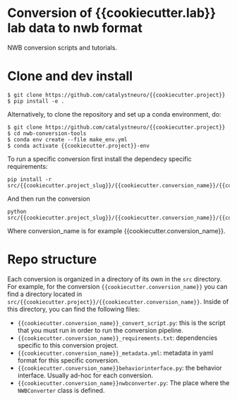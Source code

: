 # Conversion of {{cookiecutter.lab}} lab data to nwb format
NWB conversion scripts and tutorials.

# Clone and dev install
```
$ git clone https://github.com/catalystneuro/{{cookiecutter.project}}
$ pip install -e .
```

Alternatively, to clone the repository and set up a conda environment, do:
```
$ git clone https://github.com/catalystneuro/{{cookiecutter.project}}
$ cd nwb-conversion-tools
$ conda env create --file make_env.yml
$ conda activate {{cookiecutter.project}}-env
```

To run a specific conversion first install the dependecy specific requirements:
```
pip install -r src/{{cookiecutter.project_slug}}/{{cookiecutter.conversion_name}}/{{cookiecutter.conversion_name}}_requirements.txt 
```

And then run the conversion
```
python src/{{cookiecutter.project_slug}}/{{cookiecutter.conversion_name}}/{{cookiecutter.conversion_name}}_conversion_script.py
```
Where conversion_name is for example {{cookiecutter.conversion_name}}.



# Repo structure
Each conversion is organized in a directory of its own in the `src` directory. For example, for the conversion `{{cookiecutter.conversion_name}}` you can find a directory located in `src/{{cookiecutter.project}}/{{cookiecutter.conversion_name}}`. Inside of this directory, you can find the following files:

* `{{cookiecutter.conversion_name}}_convert_script.py`: this is the script that you must run in order to run the conversion pipeline.
* `{{cookiecutter.conversion_name}}_requirements.txt`: dependencies specific to this conversion project.
* `{{cookiecutter.conversion_name}}_metadata.yml`: metadata in yaml format for this specific conversion.
* `{{cookiecutter.conversion_name}}behaviorinterface.py`: the behavior interface. Usually ad-hoc for each conversion.
* `{{cookiecutter.conversion_name}}nwbconverter.py`: The place where the `NWBConverter` class is defined.
